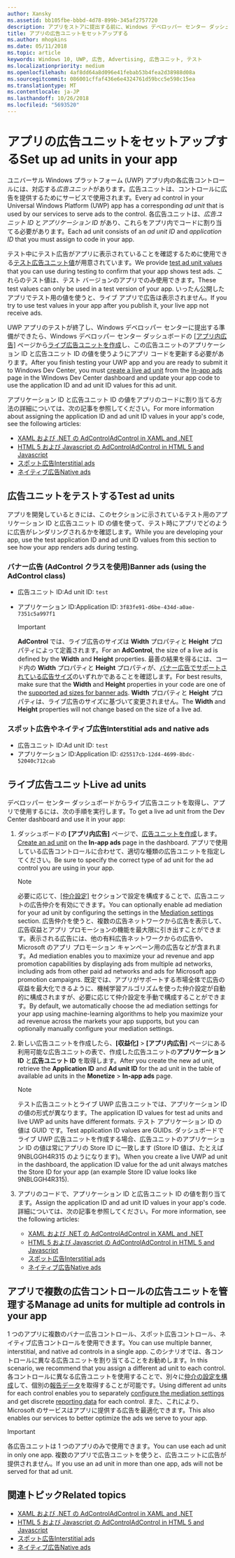 ```yaml
---
author: Xansky
ms.assetid: bb105fbe-bbbd-4d78-899b-345af2757720
description: アプリをストアに提出する前に、Windows デベロッパー センター ダッシュ ボードからアプリケーション ID と広告ユニット ID の値をアプリに追加する方法について説明します。
title: アプリの広告ユニットをセットアップする
ms.author: mhopkins
ms.date: 05/11/2018
ms.topic: article
keywords: Windows 10, UWP, 広告, Advertising, 広告ユニット, テスト
ms.localizationpriority: medium
ms.openlocfilehash: 4af8dd64a8d096e41febab53b4fea2d38988d08a
ms.sourcegitcommit: 086001cffaf436e6e4324761d59bcc5e598c15ea
ms.translationtype: MT
ms.contentlocale: ja-JP
ms.lasthandoff: 10/26/2018
ms.locfileid: "5693520"
---
```

# <a name="set-up-ad-units-in-your-app"></a><span data-ttu-id="e04ed-104">アプリの広告ユニットをセットアップする</span><span class="sxs-lookup"><span data-stu-id="e04ed-104">Set up ad units in your app</span></span>

<span data-ttu-id="e04ed-105">ユニバーサル Windows プラットフォーム (UWP) アプリ内の各広告コントロールには、対応する*広告ユニット*があります。広告ユニットは、コントロールに広告を提供するためにサービスで使用されます。</span><span class="sxs-lookup"><span data-stu-id="e04ed-105">Every ad control in your Universal Windows Platform (UWP) app has a corresponding *ad unit* that is used by our services to serve ads to the control.</span></span> <span data-ttu-id="e04ed-106">各広告ユニットは、*広告ユニット ID* と*アプリケーション ID* があり、これらをアプリ内でコードに割り当てる必要があります。</span><span class="sxs-lookup"><span data-stu-id="e04ed-106">Each ad unit consists of an *ad unit ID* and *application ID* that you must assign to code in your app.</span></span>

<span data-ttu-id="e04ed-107">テスト中にテスト広告がアプリに表示されていることを確認するために使用できる[テスト広告ユニット値](#test-ad-units)が用意されています。</span><span class="sxs-lookup"><span data-stu-id="e04ed-107">We provide [test ad unit values](#test-ad-units) that you can use during testing to confirm that your app shows test ads.</span></span> <span data-ttu-id="e04ed-108">これらのテスト値は、テスト バージョンのアプリでのみ使用できます。</span><span class="sxs-lookup"><span data-stu-id="e04ed-108">These test values can only be used in a test version of your app.</span></span> <span data-ttu-id="e04ed-109">いったん公開したアプリでテスト用の値を使うと、ライブ アプリで広告は表示されません。</span><span class="sxs-lookup"><span data-stu-id="e04ed-109">If you try to use test values in your app after you publish it, your live app not receive ads.</span></span>

<span data-ttu-id="e04ed-110">UWP アプリのテストが終了し、Windows デベロッパー センターに提出する準備ができたら、Windows デベロッパー センター ダッシュボードの [[アプリ内広告]](../publish/in-app-ads.md) ページから[ライブ広告ユニットを作成](#live-ad-units)し、この広告ユニットのアプリケーション ID と広告ユニット ID の値を使うようにアプリ コードを更新する必要があります。</span><span class="sxs-lookup"><span data-stu-id="e04ed-110">After you finish testing your UWP app and you are ready to submit it to Windows Dev Center, you must [create a live ad unit](#live-ad-units) from the [In-app ads](../publish/in-app-ads.md) page in the Windows Dev Center dashboard and update your app code to use the application ID and ad unit ID values for this ad unit.</span></span>

<span data-ttu-id="e04ed-111">アプリケーション ID と広告ユニット ID の値をアプリのコードに割り当てる方法の詳細については、次の記事を参照してください。</span><span class="sxs-lookup"><span data-stu-id="e04ed-111">For more information about assigning the application ID and ad unit ID values in your app's code, see the following articles:</span></span>
* [<span data-ttu-id="e04ed-112">XAML および .NET の AdControl</span><span class="sxs-lookup"><span data-stu-id="e04ed-112">AdControl in XAML and .NET</span></span>](adcontrol-in-xaml-and--net.md)
* [<span data-ttu-id="e04ed-113">HTML 5 および Javascript の AdControl</span><span class="sxs-lookup"><span data-stu-id="e04ed-113">AdControl in HTML 5 and Javascript</span></span>](adcontrol-in-html-5-and-javascript.md)
* [<span data-ttu-id="e04ed-114">スポット広告</span><span class="sxs-lookup"><span data-stu-id="e04ed-114">Interstitial ads</span></span>](../monetize/interstitial-ads.md)
* [<span data-ttu-id="e04ed-115">ネイティブ広告</span><span class="sxs-lookup"><span data-stu-id="e04ed-115">Native ads</span></span>](../monetize/native-ads.md)

<span id="test-ad-units" />

## <a name="test-ad-units"></a><span data-ttu-id="e04ed-116">広告ユニットをテストする</span><span class="sxs-lookup"><span data-stu-id="e04ed-116">Test ad units</span></span>

<span data-ttu-id="e04ed-117">アプリを開発しているときには、このセクションに示されているテスト用のアプリケーション ID と広告ユニット ID の値を使って、テスト時にアプリでどのように広告がレンダリングされるかを確認します。</span><span class="sxs-lookup"><span data-stu-id="e04ed-117">While you are developing your app, use the test application ID and ad unit ID values from this section to see how your app renders ads during testing.</span></span>

### <a name="banner-ads-using-the-adcontrol-class"></a><span data-ttu-id="e04ed-118">バナー広告 (AdControl クラスを使用)</span><span class="sxs-lookup"><span data-stu-id="e04ed-118">Banner ads (using the AdControl class)</span></span>

* <span data-ttu-id="e04ed-119">広告ユニット ID:</span><span class="sxs-lookup"><span data-stu-id="e04ed-119">Ad unit ID:</span></span> ```test```
* <span data-ttu-id="e04ed-120">アプリケーション ID:</span><span class="sxs-lookup"><span data-stu-id="e04ed-120">Application ID:</span></span>  ```3f83fe91-d6be-434d-a0ae-7351c5a997f1```

    > [!IMPORTANT]
    > <span data-ttu-id="e04ed-121">**AdControl** では、ライブ広告のサイズは **Width** プロパティと **Height** プロパティによって定義されます。</span><span class="sxs-lookup"><span data-stu-id="e04ed-121">For an **AdControl**, the size of a live ad is defined by the **Width** and **Height** properties.</span></span> <span data-ttu-id="e04ed-122">最善の結果を得るには、コード内の **Width** プロパティと **Height** プロパティが、[バナー広告でサポートされている広告サイズ](supported-ad-sizes-for-banner-ads.md)のいずれかであることを確認します。</span><span class="sxs-lookup"><span data-stu-id="e04ed-122">For best results, make sure that the **Width** and **Height** properties in your code are one of the [supported ad sizes for banner ads](supported-ad-sizes-for-banner-ads.md).</span></span> <span data-ttu-id="e04ed-123">**Width** プロパティと **Height** プロパティは、ライブ広告のサイズに基づいて変更されません。</span><span class="sxs-lookup"><span data-stu-id="e04ed-123">The **Width** and **Height** properties will not change based on the size of a live ad.</span></span>

### <a name="interstitial-ads-and-native-ads"></a><span data-ttu-id="e04ed-124">スポット広告やネイティブ広告</span><span class="sxs-lookup"><span data-stu-id="e04ed-124">Interstitial ads and native ads</span></span>

* <span data-ttu-id="e04ed-125">広告ユニット ID:</span><span class="sxs-lookup"><span data-stu-id="e04ed-125">Ad unit ID:</span></span> ```test```
* <span data-ttu-id="e04ed-126">アプリケーション ID:</span><span class="sxs-lookup"><span data-stu-id="e04ed-126">Application ID:</span></span>  ```d25517cb-12d4-4699-8bdc-52040c712cab```

<span id="live-ad-units" />

## <a name="live-ad-units"></a><span data-ttu-id="e04ed-127">ライブ広告ユニット</span><span class="sxs-lookup"><span data-stu-id="e04ed-127">Live ad units</span></span>

<span data-ttu-id="e04ed-128">デベロッパー センター ダッシュボードからライブ広告ユニットを取得し、アプリで使用するには、次の手順を実行します。</span><span class="sxs-lookup"><span data-stu-id="e04ed-128">To get a live ad unit from the Dev Center dashboard and use it in your app:</span></span>

1.  <span data-ttu-id="e04ed-129">ダッシュボードの **[アプリ内広告]** ページで、[広告ユニットを作成](../publish/in-app-ads.md#create-ad-unit)します。</span><span class="sxs-lookup"><span data-stu-id="e04ed-129">[Create an ad unit](../publish/in-app-ads.md#create-ad-unit) on the **In-app ads** page in the dashboard.</span></span> <span data-ttu-id="e04ed-130">アプリで使用している広告コントロールに合わせて、適切な種類の広告ユニットを指定してください。</span><span class="sxs-lookup"><span data-stu-id="e04ed-130">Be sure to specify the correct type of ad unit for the ad control you are using in your app.</span></span>
    > [!NOTE]
    > <span data-ttu-id="e04ed-131">必要に応じて、[[仲介設定]](../publish/in-app-ads.md#mediation) セクションで設定を構成することで、広告ユニットの広告仲介を有効にできます。</span><span class="sxs-lookup"><span data-stu-id="e04ed-131">You can optionally enable ad mediation for your ad unit by configuring the settings in the [Mediation settings](../publish/in-app-ads.md#mediation) section.</span></span> <span data-ttu-id="e04ed-132">広告仲介を使うと、複数の広告ネットワークから広告を表示して、広告収益とアプリ プロモーションの機能を最大限に引き出すことができます。表示される広告には、他の有料広告ネットワークからの広告や、Microsoft のアプリ プロモーション キャンペーン用の広告などが含まれます。</span><span class="sxs-lookup"><span data-stu-id="e04ed-132">Ad mediation enables you to maximize your ad revenue and app promotion capabilities by displaying ads from multiple ad networks, including ads from other paid ad networks and ads for Microsoft app promotion campaigns.</span></span> <span data-ttu-id="e04ed-133">既定では、アプリがサポートする市場全体で広告の収益を最大化できるように、機械学習アルゴリズムを使った仲介設定が自動的に構成されますが、必要に応じて仲介設定を手動で構成することができます。</span><span class="sxs-lookup"><span data-stu-id="e04ed-133">By default, we automatically choose the ad mediation settings for your app using machine-learning algorithms to help you maximize your ad revenue across the markets your app supports, but you can optionally manually configure your mediation settings.</span></span>

2.  <span data-ttu-id="e04ed-134">新しい広告ユニットを作成したら、**[収益化]** &gt; **[アプリ内広告]** ページにある利用可能な広告ユニットの表で、作成した広告ユニットの**アプリケーション ID** と**広告ユニット ID** を取得します。</span><span class="sxs-lookup"><span data-stu-id="e04ed-134">After you create the new ad unit, retrieve the **Application ID** and **Ad unit ID** for the ad unit in the table of available ad units in the **Monetize** &gt; **In-app ads** page.</span></span>
    > [!NOTE]
    > <span data-ttu-id="e04ed-135">テスト広告ユニットとライブ UWP 広告ユニットでは、アプリケーション ID の値の形式が異なります。</span><span class="sxs-lookup"><span data-stu-id="e04ed-135">The application ID values for test ad units and live UWP ad units have different formats.</span></span> <span data-ttu-id="e04ed-136">テスト アプリケーション ID の値は GUID です。</span><span class="sxs-lookup"><span data-stu-id="e04ed-136">Test application ID values are GUIDs.</span></span> <span data-ttu-id="e04ed-137">ダッシュボードでライブ UWP 広告ユニットを作成する場合、広告ユニットのアプリケーション ID の値は常にアプリの Store ID に一致します (Store ID 値は、たとえば 9NBLGGH4R315 のようになります)。</span><span class="sxs-lookup"><span data-stu-id="e04ed-137">When you create a live UWP ad unit in the dashboard, the application ID value for the ad unit always matches the Store ID for your app (an example Store ID value looks like 9NBLGGH4R315).</span></span>

3.  <span data-ttu-id="e04ed-138">アプリのコードで、アプリケーション ID と広告ユニット ID の値を割り当てます。</span><span class="sxs-lookup"><span data-stu-id="e04ed-138">Assign the application ID and ad unit ID values in your app's code.</span></span> <span data-ttu-id="e04ed-139">詳細については、次の記事を参照してください。</span><span class="sxs-lookup"><span data-stu-id="e04ed-139">For more information, see the following articles:</span></span>
    * [<span data-ttu-id="e04ed-140">XAML および .NET の AdControl</span><span class="sxs-lookup"><span data-stu-id="e04ed-140">AdControl in XAML and .NET</span></span>](adcontrol-in-xaml-and--net.md)
    * [<span data-ttu-id="e04ed-141">HTML 5 および Javascript の AdControl</span><span class="sxs-lookup"><span data-stu-id="e04ed-141">AdControl in HTML 5 and Javascript</span></span>](adcontrol-in-html-5-and-javascript.md)
    * [<span data-ttu-id="e04ed-142">スポット広告</span><span class="sxs-lookup"><span data-stu-id="e04ed-142">Interstitial ads</span></span>](../monetize/interstitial-ads.md)
    * [<span data-ttu-id="e04ed-143">ネイティブ広告</span><span class="sxs-lookup"><span data-stu-id="e04ed-143">Native ads</span></span>](../monetize/native-ads.md)

<span id="manage" />

## <a name="manage-ad-units-for-multiple-ad-controls-in-your-app"></a><span data-ttu-id="e04ed-144">アプリで複数の広告コントロールの広告ユニットを管理する</span><span class="sxs-lookup"><span data-stu-id="e04ed-144">Manage ad units for multiple ad controls in your app</span></span>

<span data-ttu-id="e04ed-145">1 つのアプリに複数のバナー広告コントロール、スポット広告コントロール、ネイティブ広告コントロールを使用できます。</span><span class="sxs-lookup"><span data-stu-id="e04ed-145">You can use multiple banner, interstitial, and native ad controls in a single app.</span></span> <span data-ttu-id="e04ed-146">このシナリオでは、各コントロールに異なる広告ユニットを割り当てることをお勧めします。</span><span class="sxs-lookup"><span data-stu-id="e04ed-146">In this scenario, we recommend that you assign a different ad unit to each control.</span></span> <span data-ttu-id="e04ed-147">各コントロールに異なる広告ユニットを使用することで、別々に[仲介の設定を構成](../publish/in-app-ads.md#mediation)して、個別の[報告データ](../publish/advertising-performance-report.md)を取得することが可能です。</span><span class="sxs-lookup"><span data-stu-id="e04ed-147">Using different ad units for each control enables you to separately [configure the mediation settings](../publish/in-app-ads.md#mediation) and get discrete [reporting data](../publish/advertising-performance-report.md) for each control.</span></span> <span data-ttu-id="e04ed-148">また、これにより、Microsoft のサービスはアプリに提供する広告を最適化できます。</span><span class="sxs-lookup"><span data-stu-id="e04ed-148">This also enables our services to better optimize the ads we serve to your app.</span></span>

> [!IMPORTANT]
> <span data-ttu-id="e04ed-149">各広告ユニットは 1 つのアプリのみで使用できます。</span><span class="sxs-lookup"><span data-stu-id="e04ed-149">You can use each ad unit in only one app.</span></span> <span data-ttu-id="e04ed-150">複数のアプリで広告ユニットを使うと、広告ユニットに広告が提供されません。</span><span class="sxs-lookup"><span data-stu-id="e04ed-150">If you use an ad unit in more than one app, ads will not be served for that ad unit.</span></span>

## <a name="related-topics"></a><span data-ttu-id="e04ed-151">関連トピック</span><span class="sxs-lookup"><span data-stu-id="e04ed-151">Related topics</span></span>

* [<span data-ttu-id="e04ed-152">XAML および .NET の AdControl</span><span class="sxs-lookup"><span data-stu-id="e04ed-152">AdControl in XAML and .NET</span></span>](adcontrol-in-xaml-and--net.md)
* [<span data-ttu-id="e04ed-153">HTML 5 および Javascript の AdControl</span><span class="sxs-lookup"><span data-stu-id="e04ed-153">AdControl in HTML 5 and Javascript</span></span>](adcontrol-in-html-5-and-javascript.md)
* [<span data-ttu-id="e04ed-154">スポット広告</span><span class="sxs-lookup"><span data-stu-id="e04ed-154">Interstitial ads</span></span>](interstitial-ads.md)
* [<span data-ttu-id="e04ed-155">ネイティブ広告</span><span class="sxs-lookup"><span data-stu-id="e04ed-155">Native ads</span></span>](native-ads.md)


 

 
